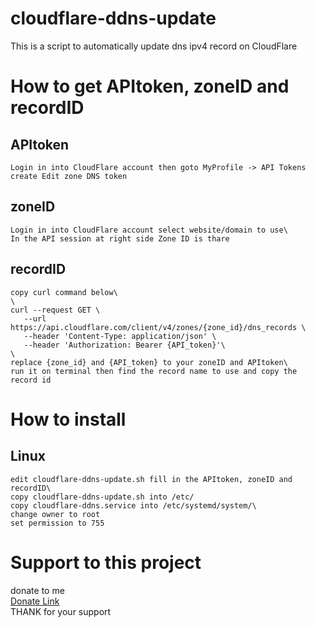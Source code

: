 # cloudflare-ddns-update
  This is a script to automatically update dns ipv4 record on CloudFlare

# How to get APItoken, zoneID and recordID
  ## APItoken
    Login in into CloudFlare account then goto MyProfile -> API Tokens create Edit zone DNS token

  ## zoneID
    Login in into CloudFlare account select website/domain to use\
    In the API session at right side Zone ID is thare

  ## recordID
    copy curl command below\
    \
    curl --request GET \
       --url https://api.cloudflare.com/client/v4/zones/{zone_id}/dns_records \
       --header 'Content-Type: application/json' \
       --header 'Authorization: Bearer {API_token}'\
    \
    replace {zone_id} and {API_token} to your zoneID and APItoken\
    run it on terminal then find the record name to use and copy the record id

# How to install
  ## Linux
    edit cloudflare-ddns-update.sh fill in the APItoken, zoneID and recordID\
    copy cloudflare-ddns-update.sh into /etc/
    copy cloudflare-ddns.service into /etc/systemd/system/\
    change owner to root
    set permission to 755

# Support to this project
  donate to me\
  [Donate Link](https://gogetfunding.com/open-source-project-and-library/)\
  THANK for your support